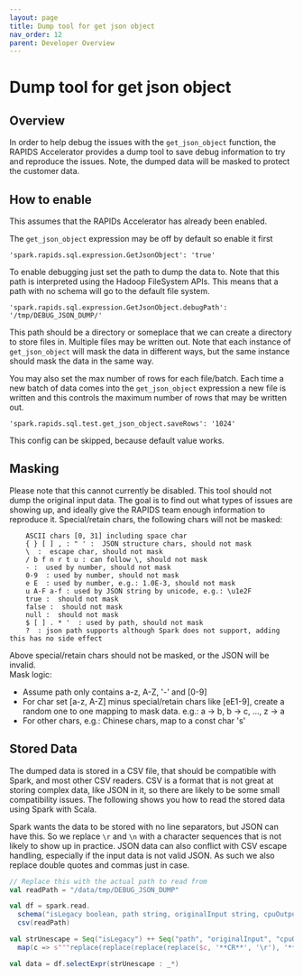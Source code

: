 ```yaml
---
layout: page
title: Dump tool for get json object
nav_order: 12
parent: Developer Overview
---
```


# Dump tool for get json object

## Overview
In order to help debug the issues with the `get_json_object` function, the RAPIDS Accelerator provides a
dump tool to save debug information to try and reproduce the issues. Note, the dumped data will be masked
to protect the customer data.

## How to enable
This assumes that the RAPIDs Accelerator has already been enabled.

The `get_json_object` expression may be off by default so enable it first
```
'spark.rapids.sql.expression.GetJsonObject': 'true'
```

To enable debugging just set the path to dump the data to. Note that this
path is interpreted using the Hadoop FileSystem APIs. This means that
a path with no schema will go to the default file system.

```
'spark.rapids.sql.expression.GetJsonObject.debugPath': '/tmp/DEBUG_JSON_DUMP/'
```

This path should be a directory or someplace that we can create a directory to
store files in. Multiple files may be written out. Note that each instance of
`get_json_object` will mask the data in different ways, but the same
instance should mask the data in the same way.

You may also set the max number of rows for each file/batch. Each time a new
batch of data comes into the `get_json_object` expression a new file is written
and this controls the maximum number of rows that may be written out. 
```
'spark.rapids.sql.test.get_json_object.saveRows': '1024'
```
This config can be skipped, because default value works.

## Masking
Please note that this cannot currently be disabled.
This tool should not dump the original input data.
The goal is to find out what types of issues are showing up, and ideally 
give the RAPIDS team enough information to reproduce it.
Special/retain chars, the following chars will not be masked:
```
    ASCII chars [0, 31] including space char
    { } [ ] , : " ' :  JSON structure chars, should not mask
    \  :  escape char, should not mask
    / b f n r t u : can follow \, should not mask
    - :  used by number, should not mask
    0-9  : used by number, should not mask
    e E  : used by number, e.g.: 1.0E-3, should not mask
    u A-F a-f : used by JSON string by unicode, e.g.: \u1e2F
    true :  should not mask
    false :  should not mask
    null :  should not mask
    $ [ ] . * '  : used by path, should not mask
    ?  : json path supports although Spark does not support, adding this has no side effect
```
Above special/retain chars should not be masked, or the JSON will be invalid.  
Mask logic:  
  - Assume path only contains a-z, A-Z, '-' and [0-9]
  - For char set [a-z, A-Z] minus special/retain chars like [eE1-9], create a random one to
    one mapping to mask data. e.g.: a -> b, b -> c, ..., z -> a
  - For other chars, e.g.: Chinese chars, map to a const char 's'

## Stored Data
The dumped data is stored in a CSV file, that should be compatible with Spark,
and most other CSV readers.  CSV is a format that is not great at storing complex
data, like JSON in it, so there are likely to be some small compatibility issues.
The following shows you how to read the stored data using Spark with Scala.

Spark wants the data to be stored with no line separators, but JSON can have this.
So we replace `\r` and `\n` with a character sequences that is not likely to show up
in practice. JSON data can also conflict with CSV escape handling, especially if the
input data is not valid JSON. As such we also replace double quotes and commas just in
case.

```scala
// Replace this with the actual path to read from 
val readPath = "/data/tmp/DEBUG_JSON_DUMP"

val df = spark.read.
  schema("isLegacy boolean, path string, originalInput string, cpuOutput string, gpuOutput string").
  csv(readPath)

val strUnescape = Seq("isLegacy") ++ Seq("path", "originalInput", "cpuOutput", "gpuOutput").
  map(c => s"""replace(replace(replace(replace($c, '**CR**', '\r'), '**LF**', '\n'), '**QT**', '"'), '**COMMA**', ',') as $c""")

val data = df.selectExpr(strUnescape : _*)
```